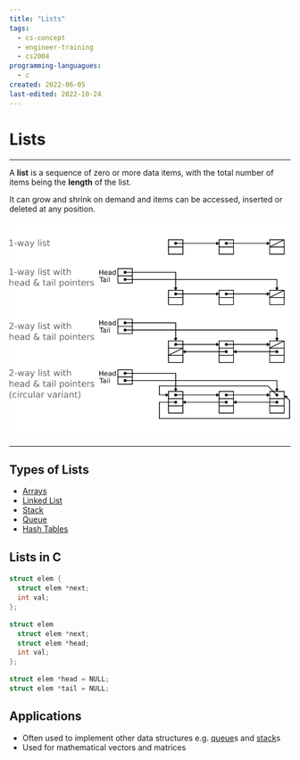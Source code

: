 ```yaml
---
title: "Lists"
tags:
  - cs-concept
  - engineer-training
  - cs2004
programming-languagues:
  - c
created: 2022-06-05
last-edited: 2022-10-24
---
```

# Lists
---
A **list** is a sequence of zero or more data items, with the total number of items being the **length** of the list.

It can grow and shrink on demand and items can be accessed, inserted or deleted at any position.

![lists](notes/images/lists.png)

---
## Types of Lists
- [Arrays](notes/university/cs2004/arrays.md)
- [Linked List](notes/university/cs2004/linked-list.md)
- [Stack](notes/general/stack.md)
- [Queue](notes/university/cs2004/queue.md)
- [Hash Tables](notes/general/hash-tables.md)

## Lists in C
```c
struct elem {
  struct elem *next;
  int val;
};
```

```c
struct elem
  struct elem *next;
  struct elem *head;
  int val;
};
```

```c
struct elem *head = NULL;
struct elem *tail = NULL;
```
## Applications
- Often used to implement other data structures e.g. [queue](notes/university/cs2004/queue.md)s and [stack](notes/general/stack.md)s  
- Used for mathematical vectors and matrices
